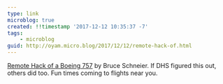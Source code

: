 ```yaml
---
type: link
microblog: true
created: !!timestamp '2017-12-12 10:35:37 -7'
tags:
    - microblog
guid: http://oyam.micro.blog/2017/12/12/remote-hack-of.html
---
```

[Remote Hack of a Boeing 757](https://www.schneier.com/blog/archives/2017/12/remote_hack_of_.html) by Bruce Schneier. If DHS figured this out, others did too. Fun times coming to flights near you.

